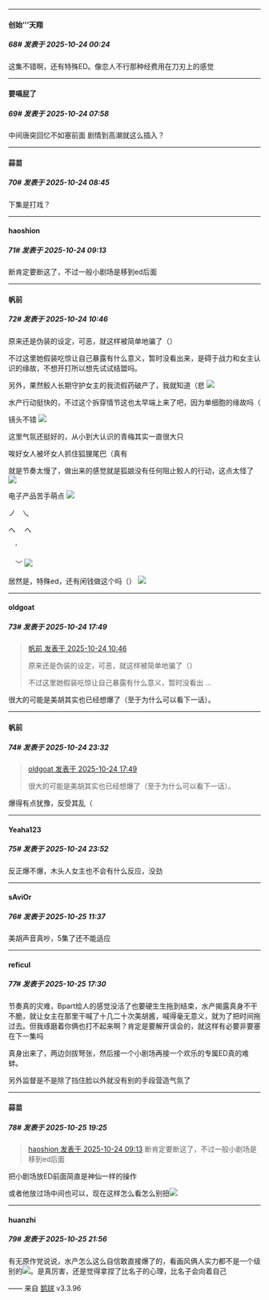 ﻿
*****

####  创始’’’天翔  
##### 68#       发表于 2025-10-24 00:24

这集不错啊，还有特殊ED。像恋人不行那种经费用在刀刃上的感觉


*****

####  要嗝屁了  
##### 69#       发表于 2025-10-24 07:58

中间唐突回忆不如塞前面 剧情到高潮就这么插入？


*****

####  蒜苗  
##### 70#       发表于 2025-10-24 08:45

下集是打戏？


*****

####  haoshion  
##### 71#       发表于 2025-10-24 09:13

断肯定要断这了，不过一般小剧场是移到ed后面


*****

####  帆前  
##### 72#       发表于 2025-10-24 10:46

原来还是伪装的设定，可恶，就这样被简单地骗了（）

不过这里她假装吃惊让自己暴露有什么意义，暂时没看出来，是碍于战力和女主认识的缘故，不想开打所以想先试试结盟吗。

另外，果然鲛人长期守护女主的我流假药破产了，我就知道（悲
<img src="https://p.sda1.dev/28/1bb3c8694eca74e9cefe0567f2138e5b/1000023341.jpg" referrerpolicy="no-referrer">

水产行动挺快的，不过这个拆穿情节这也太早端上来了吧，因为单细胞的缘故吗（

镜头不错
<img src="https://p.sda1.dev/28/9cb3c5dc1039000b4d453cdd600bcfbe/1000023342.jpg" referrerpolicy="no-referrer">

这里气氛还挺好的，从小到大认识的青梅其实一直很大只

唉好女人被坏女人抓住狐狸尾巴（真有

就是节奏太慢了，做出来的感觉就是狐娘没有任何阻止鲛人的行动，这点太怪了
<img src="https://p.sda1.dev/28/cd89141d3b42c5156f6f2744526d0de8/1000023343.jpg" referrerpolicy="no-referrer">

电子产品苦手萌点
<img src="https://p.sda1.dev/28/26c2f0a7de0677e20079d93bc9367024/1000023333.jpg" referrerpolicy="no-referrer">

ノ　乀

ヘ　 へ

　′

　﹀
<img src="https://p.sda1.dev/28/7abfa40b8706c4c6a3926d4a7e8862ad/1000023332.jpg" referrerpolicy="no-referrer">

居然是，特殊ed，还有闲钱做这个吗（）
<img src="https://p.sda1.dev/28/5bf39cc7a40ec22008d95c6d60fe89aa/1000023340.jpg" referrerpolicy="no-referrer">


*****

####  oldgoat  
##### 73#       发表于 2025-10-24 17:49

<blockquote><a href="httphttps://stage1st.com/2b/forum.php?mod=redirect&amp;goto=findpost&amp;pid=68618276&amp;ptid=2199954" target="_blank">帆前 发表于 2025-10-24 10:46</a>

原来还是伪装的设定，可恶，就这样被简单地骗了（）

不过这里她假装吃惊让自己暴露有什么意义，暂时没看出 ...</blockquote>
很大的可能是美胡其实也已经想爆了（至于为什么可以看下一话）。


*****

####  帆前  
##### 74#       发表于 2025-10-24 23:32

<blockquote><a href="httphttps://stage1st.com/2b/forum.php?mod=redirect&amp;goto=findpost&amp;pid=68620729&amp;ptid=2199954" target="_blank">oldgoat 发表于 2025-10-24 17:49</a>

很大的可能是美胡其实也已经想爆了（至于为什么可以看下一话）。</blockquote>
爆得有点犹豫，反受其乱（


*****

####  Yeaha123  
##### 75#       发表于 2025-10-24 23:52

反正爆不爆，木头人女主也不会有什么反应，没劲


*****

####  sAviOr  
##### 76#       发表于 2025-10-25 11:37

美胡声音真吵，5集了还不能适应


*****

####  reficul  
##### 77#       发表于 2025-10-25 17:30

节奏真的灾难，Bpart给人的感觉没活了也要硬生生拖到结束，水产揭露真身不干不脆，就让女主在那里干喊了十几二十次美胡酱，喊得毫无意义，就为了把时间拖过去。但我琢磨着你俩也打不起来啊？肯定是要解开误会的，就这样有必要非要塞在下一集吗

真身出来了，两边剑拔弩张，然后接一个小剧场再接一个欢乐的专属ED真的难蚌。

另外监督是不是除了挡住脸以外就没有别的手段营造气氛了


*****

####  蒜苗  
##### 78#       发表于 2025-10-25 19:25

<blockquote><a href="httphttps://stage1st.com/2b/forum.php?mod=redirect&amp;goto=findpost&amp;pid=68617642&amp;ptid=2199954" target="_blank">haoshion 发表于 2025-10-24 09:13</a>
断肯定要断这了，不过一般小剧场是移到ed后面</blockquote>
把小剧场放ED前面简直是神仙一样的操作

或者他放过场中间也可以，现在这样怎么看怎么别扭<img src="https://static.stage1st.com/image/smiley/face2017/068.png" referrerpolicy="no-referrer">


*****

####  huanzhi  
##### 79#       发表于 2025-10-25 21:56

有无原作党说说，水产怎么这么自信敢直接爆了的，看画风俩人实力都不是一个级别的<img src="https://static.stage1st.com/image/smiley/face2017/068.png" referrerpolicy="no-referrer">。是真厉害，还是觉得拿捏了比名子的心理，比名子会向着自己

—— 来自 [鹅球](https://www.pgyer.com/GcUxKd4w) v3.3.96

